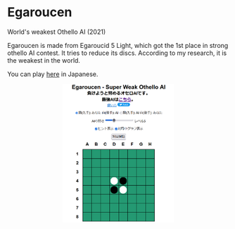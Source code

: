 # Egaroucen

World's weakest Othello AI (2021)





Egaroucen is made from Egaroucid 5 Light, which got the 1st place in  strong othello AI contest. It tries to reduce its discs. According to my research, it is the weakest in the world.



You can play [here](https://www.egaroucen.nyanyan.dev/) in Japanese.

<div style="text-align: center">
    <img src="img/egaroucen.png" width="50%">
</div>


